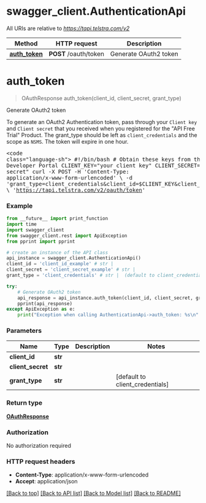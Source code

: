 # swagger_client.AuthenticationApi

All URIs are relative to *https://tapi.telstra.com/v2*

Method | HTTP request | Description
------------- | ------------- | -------------
[**auth_token**](AuthenticationApi.md#auth_token) | **POST** /oauth/token | Generate OAuth2 token


# **auth_token**
> OAuthResponse auth_token(client_id, client_secret, grant_type)

Generate OAuth2 token

To generate an OAuth2 Authentication token, pass through your `Client key` and `Client secret` that you received when you registered for the &quot;API Free Trial&quot; Product.  The grant_type should be left as `client_credentials` and the scope as `NSMS`.  The token will expire in one hour. <pre><code class=\"language-sh\">   #!/bin/bash   # Obtain these keys from the Telstra Developer Portal   CLIENT_KEY=\"your client key\"   CLIENT_SECRET=\"your client secret\"   curl -X POST -H 'Content-Type: application/x-www-form-urlencoded' \\   -d 'grant_type=client_credentials&amp;client_id=$CLIENT_KEY&amp;client_secret=CLIENT_SECRET&amp;scope=NSMS' \\   'https://tapi.telstra.com/v2/oauth/token' </code></pre> 

### Example
```python
from __future__ import print_function
import time
import swagger_client
from swagger_client.rest import ApiException
from pprint import pprint

# create an instance of the API class
api_instance = swagger_client.AuthenticationApi()
client_id = 'client_id_example' # str | 
client_secret = 'client_secret_example' # str | 
grant_type = 'client_credentials' # str |  (default to client_credentials)

try:
    # Generate OAuth2 token
    api_response = api_instance.auth_token(client_id, client_secret, grant_type)
    pprint(api_response)
except ApiException as e:
    print("Exception when calling AuthenticationApi->auth_token: %s\n" % e)
```

### Parameters

Name | Type | Description  | Notes
------------- | ------------- | ------------- | -------------
 **client_id** | **str**|  | 
 **client_secret** | **str**|  | 
 **grant_type** | **str**|  | [default to client_credentials]

### Return type

[**OAuthResponse**](OAuthResponse.md)

### Authorization

No authorization required

### HTTP request headers

 - **Content-Type**: application/x-www-form-urlencoded
 - **Accept**: application/json

[[Back to top]](#) [[Back to API list]](../README.md#documentation-for-api-endpoints) [[Back to Model list]](../README.md#documentation-for-models) [[Back to README]](../README.md)

